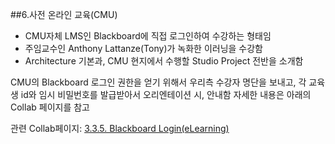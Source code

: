 ##6.사전 온라인 교육(CMU)


- CMU자체 LMS인 Blackboard에 직접 로그인하여 수강하는 형태임
- 주임교수인 Anthony Lattanze(Tony)가 녹화한 이러닝을 수강함
- Architecture 기본과, CMU 현지에서 수행할 Studio Project 전반을 소개함


CMU의 Blackboard 로그인 권한을 얻기 위해서 우리측 수강자 명단을 보내고, 
각 교육생 id와 임시 비밀번호를 발급받아서 오리엔테이션 시, 안내함
자세한 내용은 아래의 Collab 페이지를 참고

관련 Collab페이지:
[3.3.5. Blackboard Login(eLearning)](http://collab.lge.com/main/pages/viewpage.action?pageId=326844264)

 